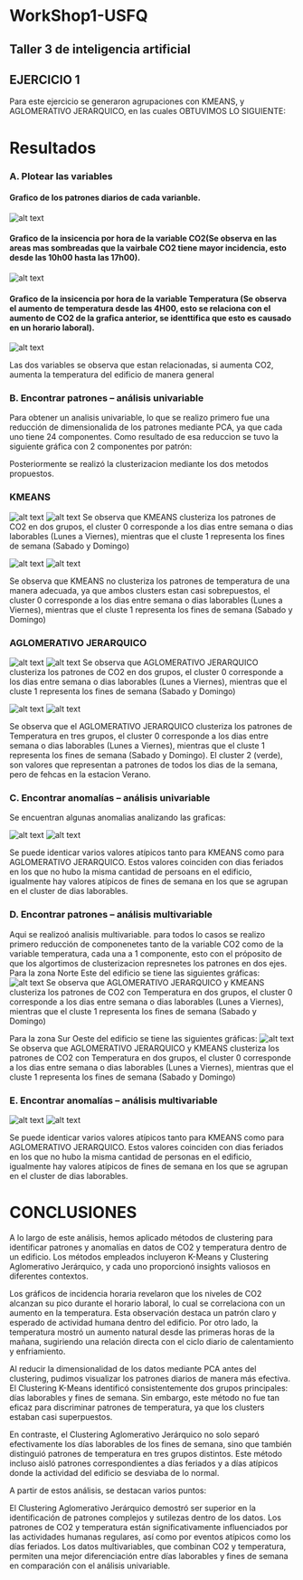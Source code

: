 # WorkShop1-USFQ
## Taller 3 de inteligencia artificial
## EJERCICIO 1

Para este ejercicio se generaron agrupaciones con KMEANS, y AGLOMERATIVO JERARQUICO, en las cuales OBTUVIMOS LO SIGUIENTE:

# Resultados

### A. Plotear las variables
#### Grafico de los patrones diarios de cada varianble.
![alt text](images/image.png)
#### Grafico de la insicencia por hora de la variable CO2(Se observa en las areas mas sombreadas que la vairbale CO2 tiene mayor incidencia, esto desde las 10h00 hasta las 17h00).
![alt text](images/image2.png)
#### Grafico de la insicencia por hora de la variable Temperatura (Se observa el aumento de temperatura desde las 4H00, esto se relaciona con el aumento de CO2 de la grafica anterior, se identtifica que esto es causado en un horario laboral).
![alt text](images/image3.png)


Las dos variables se observa que estan relacionadas, si aumenta CO2, aumenta la temperatura del edificio de manera general

### B. Encontrar patrones – análisis univariable

Para obtener un analisis univariable, lo que se realizo primero fue una reducción de dimensionalida de los patrones mediante PCA, ya que cada uno tiene 24 componentes. Como resultado de esa reduccion se tuvo la siguiente gráfica con 2 componentes por patrón:

Posteriormente se realizó la clusterizacion mediante los dos metodos propuestos.
### KMEANS
![alt text](graph_uni/co2_kmeans.png)
![alt text](graph_uni/co2_kmeans_1.png)
Se observa que KMEANS clusteriza los patrones de CO2 en dos grupos, el cluster 0 corresponde a los dias entre semana o dias laborables (Lunes a Viernes), mientras que el cluste 1 representa los fines de semana (Sabado y Domingo)

![alt text](graph_uni/temp_kmeans.png)
![alt text](graph_uni/temp_kmeans_1.png)

Se observa que KMEANS no clusteriza los patrones de temperatura de una manera adecuada, ya que ambos clusters estan casi sobrepuestos, el cluster 0 corresponde a los dias entre semana o dias laborables (Lunes a Viernes), mientras que el cluste 1 representa los fines de semana (Sabado y Domingo)

### AGLOMERATIVO JERARQUICO
![alt text](graph_uni/co2_aj.png)
![alt text](graph_uni/co2_aj_1.png)
Se observa que AGLOMERATIVO JERARQUICO clusteriza los patrones de CO2 en dos grupos, el cluster 0 corresponde a los dias entre semana o dias laborables (Lunes a Viernes), mientras que el cluste 1 representa los fines de semana (Sabado y Domingo)

![alt text](graph_uni/temp_aj.png)
![alt text](graph_uni/temp_aj_1.png)

Se observa que el AGLOMERATIVO JERARQUICO clusteriza los patrones de Temperatura en tres grupos, el cluster 0 corresponde a los dias entre semana o dias laborables (Lunes a Viernes), mientras que el cluste 1 representa los fines de semana (Sabado y Domingo). El cluster 2 (verde), son valores que representan a patrones de todos los dias de la semana, pero de fehcas en la estacion Verano.

### C. Encontrar anomalías – análisis univariable
Se encuentran algunas anomalias analizando las graficas:

![alt text](graph_uni/anomaliaCO2.png)
![alt text](graph_uni/anomaliaTEMP.png)

Se puede identicar varios valores atípicos tanto para KMEANS como para AGLOMERATIVO JERARQUICO. Estos valores coinciden con dias feriados en los que no hubo la misma cantidad de persoans en el edificio, igualmente hay valores atípicos de fines de semana en los que se agrupan en el cluster de dias laborables.

### D. Encontrar patrones – análisis multivariable
Aqui se realizoó analisis multivariable.
para todos lo casos se realizo primero reducción de componenetes tanto de la variable CO2 como de la variable temperatura, cada una a 1 componente, esto con el próposito de que los algortimos de clusterizacion represnetes los patrones en dos ejes.
Para la zona Norte Este del edificio se tiene las siguientes gráficas:
![alt text](graph_multi/var_1_3.png)
Se observa que AGLOMERATIVO JERARQUICO y KMEANS clusteriza los patrones de CO2 con Temperatura en dos grupos, el cluster 0 corresponde a los dias entre semana o dias laborables (Lunes a Viernes), mientras que el cluste 1 representa los fines de semana (Sabado y Domingo)

Para la zona Sur Oeste del edificio se tiene las siguientes gráficas:
![alt text](graph_multi/var_0_2.png)
Se observa que AGLOMERATIVO JERARQUICO y KMEANS clusteriza los patrones de CO2 con Temperatura en dos grupos, el cluster 0 corresponde a los dias entre semana o dias laborables (Lunes a Viernes), mientras que el cluste 1 representa los fines de semana (Sabado y Domingo)

### E. Encontrar anomalías – análisis multivariable
![alt text](graph_multi/var_0_2_anomalia.png)
![alt text](graph_multi/var_1_3_anomalia.png)

Se puede identicar varios valores atípicos tanto para KMEANS como para AGLOMERATIVO JERARQUICO. Estos valores coinciden con dias feriados en los que no hubo la misma cantidad de personas en el edificio, igualmente hay valores atípicos de fines de semana en los que se agrupan en el cluster de dias laborables.
# CONCLUSIONES
A lo largo de este análisis, hemos aplicado métodos de clustering para identificar patrones y anomalías en datos de CO2 y temperatura dentro de un edificio. Los métodos empleados incluyeron K-Means y Clustering Aglomerativo Jerárquico, y cada uno proporcionó insights valiosos en diferentes contextos.

Los gráficos de incidencia horaria revelaron que los niveles de CO2 alcanzan su pico durante el horario laboral, lo cual se correlaciona con un aumento en la temperatura. Esta observación destaca un patrón claro y esperado de actividad humana dentro del edificio. Por otro lado, la temperatura mostró un aumento natural desde las primeras horas de la mañana, sugiriendo una relación directa con el ciclo diario de calentamiento y enfriamiento.

Al reducir la dimensionalidad de los datos mediante PCA antes del clustering, pudimos visualizar los patrones diarios de manera más efectiva. El Clustering K-Means identificó consistentemente dos grupos principales: días laborables y fines de semana. Sin embargo, este método no fue tan eficaz para discriminar patrones de temperatura, ya que los clusters estaban casi superpuestos.

En contraste, el Clustering Aglomerativo Jerárquico no solo separó efectivamente los días laborables de los fines de semana, sino que también distinguió patrones de temperatura en tres grupos distintos. Este método incluso aisló patrones correspondientes a días feriados y a días atípicos donde la actividad del edificio se desviaba de lo normal.

A partir de estos análisis, se destacan varios puntos:

El Clustering Aglomerativo Jerárquico demostró ser superior en la identificación de patrones complejos y sutilezas dentro de los datos.
Los patrones de CO2 y temperatura están significativamente influenciados por las actividades humanas regulares, así como por eventos atípicos como los días feriados.
Los datos multivariables, que combinan CO2 y temperatura, permiten una mejor diferenciación entre días laborables y fines de semana en comparación con el análisis univariable.
